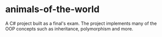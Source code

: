 # animals-of-the-world
 A C# project built as a final's exam. The project implements many of the OOP concepts such as inheritance, polymorphism and more.
